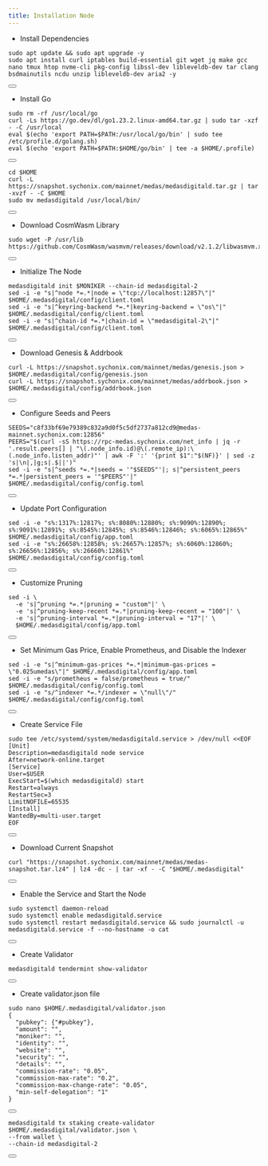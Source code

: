 ```yaml
---
title: Installation Node
---
```


- Install Dependencies 

<div class="code-block-wrapper">
  <pre><code>sudo apt update && sudo apt upgrade -y
sudo apt install curl iptables build-essential git wget jq make gcc nano tmux htop nvme-cli pkg-config libssl-dev libleveldb-dev tar clang bsdmainutils ncdu unzip libleveldb-dev aria2 -y</code></pre>
  <button class="copy-btn"><i class="fas fa-copy"></i></button>
</div>

- Install Go

<div class="code-block-wrapper">
  <pre><code>sudo rm -rf /usr/local/go
curl -Ls https://go.dev/dl/go1.23.2.linux-amd64.tar.gz | sudo tar -xzf - -C /usr/local
eval $(echo 'export PATH=$PATH:/usr/local/go/bin' | sudo tee /etc/profile.d/golang.sh)
eval $(echo 'export PATH=$PATH:$HOME/go/bin' | tee -a $HOME/.profile)</code></pre>
  <button class="copy-btn"><i class="fas fa-copy"></i></button>
</div>

<div class="code-block-wrapper">
  <pre><code>cd $HOME
curl -L https://snapshot.sychonix.com/mainnet/medas/medasdigitald.tar.gz | tar -xvzf - -C $HOME
sudo mv medasdigitald /usr/local/bin/</code></pre>
  <button class="copy-btn"><i class="fas fa-copy"></i></button>
</div>

- Download CosmWasm Library

<div class="code-block-wrapper">
  <pre><code>sudo wget -P /usr/lib https://github.com/CosmWasm/wasmvm/releases/download/v2.1.2/libwasmvm.x86_64.so</code></pre>
  <button class="copy-btn"><i class="fas fa-copy"></i></button>
</div>

- Initialize The Node

<div class="code-block-wrapper"><!-- Change chain id and port -->
  <pre><code>medasdigitald init $MONIKER --chain-id medasdigital-2
sed -i -e "s|^node *=.*|node = \"tcp://localhost:12857\"|" $HOME/.medasdigital/config/client.toml
sed -i -e "s|^keyring-backend *=.*|keyring-backend = \"os\"|" $HOME/.medasdigital/config/client.toml
sed -i -e "s|^chain-id *=.*|chain-id = \"medasdigital-2\"|" $HOME/.medasdigital/config/client.toml</code></pre>
  <button class="copy-btn"><i class="fas fa-copy"></i></button>
</div><!-- Change chain id and port -->

- Download Genesis & Addrbook

<div class="code-block-wrapper">
  <pre><code>curl -L https://snapshot.sychonix.com/mainnet/medas/genesis.json > $HOME/.medasdigital/config/genesis.json
curl -L https://snapshot.sychonix.com/mainnet/medas/addrbook.json > $HOME/.medasdigital/config/addrbook.json</code></pre>
  <button class="copy-btn"><i class="fas fa-copy"></i></button>
</div>

- Configure Seeds and Peers

<div class="code-block-wrapper">
  <pre><code>SEEDS="c8f33bf69e79389c832a9d0f5c5df2737a812cd9@medas-mainnet.sychonix.com:12856"
PEERS="$(curl -sS https://rpc-medas.sychonix.com/net_info | jq -r '.result.peers[] | "\(.node_info.id)@\(.remote_ip):\(.node_info.listen_addr)"' | awk -F ':' '{print $1":"$(NF)}' | sed -z 's|\n|,|g;s|.$||')"
sed -i -e "s|^seeds *=.*|seeds = '"$SEEDS"'|; s|^persistent_peers *=.*|persistent_peers = '"$PEERS"'|" $HOME/.medasdigital/config/config.toml</code></pre>
  <button class="copy-btn"><i class="fas fa-copy"></i></button>
</div>

- Update Port Configuration

<div class="code-block-wrapper">
  <pre><code>sed -i -e "s%:1317%:12817%; s%:8080%:12880%; s%:9090%:12890%; s%:9091%:12891%; s%:8545%:12845%; s%:8546%:12846%; s%:6065%:12865%" $HOME/.medasdigital/config/app.toml
sed -i -e "s%:26658%:12858%; s%:26657%:12857%; s%:6060%:12860%; s%:26656%:12856%; s%:26660%:12861%" $HOME/.medasdigital/config/config.toml</code></pre>
  <button class="copy-btn"><i class="fas fa-copy"></i></button>
</div>

- Customize Pruning

<div class="code-block-wrapper">
  <pre><code>sed -i \
  -e 's|^pruning *=.*|pruning = "custom"|' \
  -e 's|^pruning-keep-recent *=.*|pruning-keep-recent = "100"|' \
  -e 's|^pruning-interval *=.*|pruning-interval = "17"|' \
  $HOME/.medasdigital/config/app.toml</code></pre>
  <button class="copy-btn"><i class="fas fa-copy"></i></button>
</div>

- Set Minimum Gas Price, Enable Prometheus, and Disable the Indexer

<div class="code-block-wrapper"><!-- Note: Change gas price and denom -->
  <pre><code>sed -i -e "s|^minimum-gas-prices *=.*|minimum-gas-prices = \"0.025umedas\"|" $HOME/.medasdigital/config/app.toml
sed -i -e "s/prometheus = false/prometheus = true/" $HOME/.medasdigital/config/config.toml
sed -i -e "s/^indexer *=.*/indexer = \"null\"/" $HOME/.medasdigital/config/config.toml</code></pre>
  <button class="copy-btn"><i class="fas fa-copy"></i></button>
</div><!-- Note: Change gas price and denom -->

- Create Service File

<div class="code-block-wrapper">
  <pre><code>sudo tee /etc/systemd/system/medasdigitald.service &gt; /dev/null &lt;&lt;EOF
[Unit]
Description=medasdigitald node service
After=network-online.target
[Service]
User=$USER
ExecStart=$(which medasdigitald) start
Restart=always
RestartSec=3
LimitNOFILE=65535
[Install]
WantedBy=multi-user.target
EOF</code></pre>
  <button class="copy-btn"><i class="fas fa-copy"></i></button>
</div>

- Download Current Snapshot

<div class="code-block-wrapper">
  <pre><code>curl "https://snapshot.sychonix.com/mainnet/medas/medas-snapshot.tar.lz4" | lz4 -dc - | tar -xf - -C "$HOME/.medasdigital"</code></pre>
  <button class="copy-btn"><i class="fas fa-copy"></i></button>
</div>

- Enable the Service and Start the Node

<div class="code-block-wrapper">
  <pre><code>sudo systemctl daemon-reload
sudo systemctl enable medasdigitald.service
sudo systemctl restart medasdigitald.service && sudo journalctl -u medasdigitald.service -f --no-hostname -o cat</code></pre>
  <button class="copy-btn"><i class="fas fa-copy"></i></button>
</div>

- Create Validator

<div class="code-block-wrapper">
  <pre><code>medasdigitald tendermint show-validator</code></pre>
  <button class="copy-btn"><i class="fas fa-copy"></i></button>
</div>

- Create validator.json file
<div class="code-block-wrapper">
  <pre><code>sudo nano $HOME/.medasdigital/validator.json
{
  "pubkey": {"#pubkey"},
  "amount": "", 
  "moniker": "", 
  "identity": "",
  "website": "",
  "security": "", 
  "details": "", 
  "commission-rate": "0.05",
  "commission-max-rate": "0.2",
  "commission-max-change-rate": "0.05",
  "min-self-delegation": "1"
}</code></pre>
  <button class="copy-btn"><i class="fas fa-copy"></i></button>
</div>

<div class="code-block-wrapper">
  <pre><code>medasdigitald tx staking create-validator $HOME/.medasdigital/validator.json \
--from wallet \
--chain-id medasdigital-2</code></pre>
  <button class="copy-btn"><i class="fas fa-copy"></i></button>
</div>
